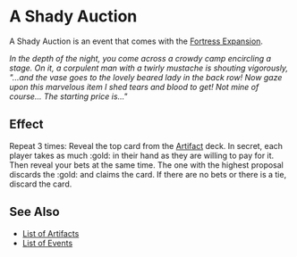 # A Shady Auction

A Shady Auction is an event that comes with the [Fortress Expansion](../content.md).

*In the depth of the night, you come across a crowdy camp encircling a stage. On it, a corpulent man with a twirly mustache is shouting vigorously, "...and the vase goes to the lovely beared lady in the back row! Now gaze upon this marvelous item I shed tears and blood to get! Not mine of course... The starting price is..."*


## Effect

Repeat 3 times: Reveal the top card from the [Artifact](../artifacts.md) deck. In secret, each player takes as much :gold: in their hand as they are willing to pay for it. Then reveal your bets at the same time. The one with the highest proposal discards the :gold: and claims the card. If there are no bets or there is a tie, discard the card.


## See Also

- [List of Artifacts](../artifacts.md)
- [List of Events](../events.md)
